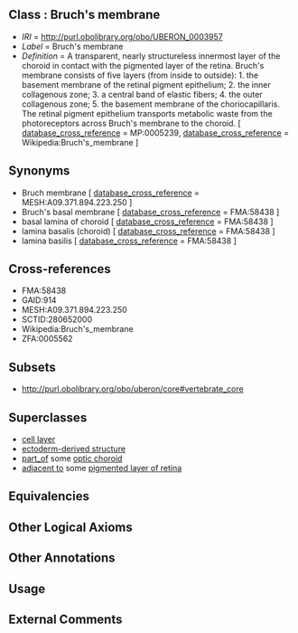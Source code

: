 
## Class : Bruch's membrane

 * *IRI* = http://purl.obolibrary.org/obo/UBERON_0003957
 * *Label* = Bruch's membrane
 * *Definition* = A transparent, nearly structureless innermost layer of the choroid in contact with the pigmented layer of the retina. Bruch's membrane consists of five layers (from inside to outside): 1. the basement membrane of the retinal pigment epithelium; 2. the inner collagenous zone; 3. a central band of elastic fibers; 4. the outer collagenous zone; 5. the basement membrane of the choriocapillaris. The retinal pigment epithelium transports metabolic waste from the photoreceptors across Bruch's membrane to the choroid. [ [database_cross_reference](../../ef/oboInOwl#hasDbXref.md) = MP:0005239, [database_cross_reference](../../ef/oboInOwl#hasDbXref.md) = Wikipedia:Bruch's_membrane ]

## Synonyms

 * Bruch membrane [ [database_cross_reference](../../ef/oboInOwl#hasDbXref.md) = MESH:A09.371.894.223.250 ]
 * Bruch's basal membrane [ [database_cross_reference](../../ef/oboInOwl#hasDbXref.md) = FMA:58438 ]
 * basal lamina of choroid [ [database_cross_reference](../../ef/oboInOwl#hasDbXref.md) = FMA:58438 ]
 * lamina basalis (choroid) [ [database_cross_reference](../../ef/oboInOwl#hasDbXref.md) = FMA:58438 ]
 * lamina basilis [ [database_cross_reference](../../ef/oboInOwl#hasDbXref.md) = FMA:58438 ]

## Cross-references

 * FMA:58438
 * GAID:914
 * MESH:A09.371.894.223.250
 * SCTID:280652000
 * Wikipedia:Bruch's_membrane
 * ZFA:0005562

## Subsets

 * http://purl.obolibrary.org/obo/uberon/core#vertebrate_core

## Superclasses

 * [cell layer](../../UBERON/19/UBERON_0000119.md)
 * [ectoderm-derived structure](../../UBERON/21/UBERON_0004121.md)
 * [part_of](../../BFO/50/BFO_0000050.md) some [optic choroid](../../UBERON/76/UBERON_0001776.md)
 * [adjacent to](../../RO/20/RO_0002220.md) some [pigmented layer of retina](../../UBERON/82/UBERON_0001782.md)

## Equivalencies


## Other Logical Axioms


## Other Annotations


## Usage


## External Comments

